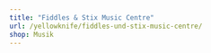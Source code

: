 ```yaml
---
title: "Fiddles & Stix Music Centre"
url: /yellowknife/fiddles-und-stix-music-centre/
shop: Musik
---
```

